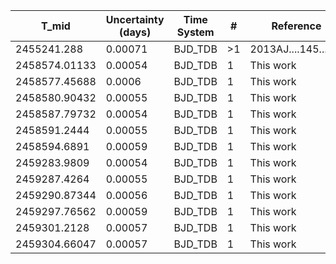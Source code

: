 |T_mid|Uncertainty (days)           |Time System|#                                            |Reference                           |
|-----|-----------------------------|-----------|---------------------------------------------|------------------------------------|
|2455241.288|0.00071                      |BJD_TDB    |>1                                           |2013AJ....145....5P                 |
|2458574.01133|0.00054                      |BJD_TDB    |1                                            |This work                           |
|2458577.45688|0.0006                       |BJD_TDB    |1                                            |This work                           |
|2458580.90432|0.00055                      |BJD_TDB    |1                                            |This work                           |
|2458587.79732|0.00054                      |BJD_TDB    |1                                            |This work                           |
|2458591.2444|0.00055                      |BJD_TDB    |1                                            |This work                           |
|2458594.6891|0.00059                      |BJD_TDB    |1                                            |This work                           |
|2459283.9809|0.00054                      |BJD_TDB    |1                                            |This work                           |
|2459287.4264|0.00055                      |BJD_TDB    |1                                            |This work                           |
|2459290.87344|0.00056                      |BJD_TDB    |1                                            |This work                           |
|2459297.76562|0.00059                      |BJD_TDB    |1                                            |This work                           |
|2459301.2128|0.00057                      |BJD_TDB    |1                                            |This work                           |
|2459304.66047|0.00057                      |BJD_TDB    |1                                            |This work                           |

